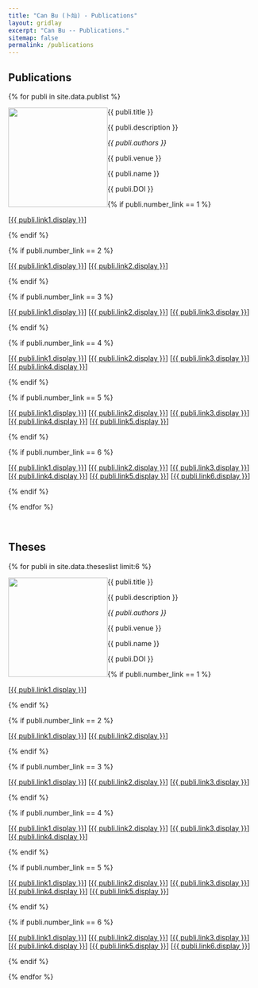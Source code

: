 ```yaml
---
title: "Can Bu (卜灿) - Publications"
layout: gridlay
excerpt: "Can Bu -- Publications."
sitemap: false
permalink: /publications
---
```



## Publications

{% for publi in site.data.publist %}

<div class="col-sm-11 clearfix">
 <div class="well">
 <pubtit>{{ publi.title }}</pubtit>

 <img src="{{ site.url }}{{ site.baseurl }}/images/pubpic/{{ publi.image }}" class="img-responsive" width="200px" style="float: left" />

 <p>{{ publi.description }}</p>

 <p><em>{{ publi.authors }}</em></p>

 <p>{{ publi.venue }}</p>
 
 <p>{{ publi.name }}</p>
 
 <p>{{ publi.DOI }}</p>

 {% if publi.number_link == 1 %}
 <p>[<a href="{{ publi.link1.url }}">{{ publi.link1.display }}</a>]</p>
 {% endif %}

 {% if publi.number_link == 2 %}
 <p>[<a href="{{ publi.link1.url }}">{{ publi.link1.display }}</a>]
 [<a href="{{ publi.link2.url }}">{{ publi.link2.display }}</a>]</p>
 {% endif %}

 {% if publi.number_link == 3 %}
 <p>[<a href="{{ publi.link1.url }}">{{ publi.link1.display }}</a>]
 [<a href="{{ publi.link2.url }}">{{ publi.link2.display }}</a>]
 [<a href="{{ publi.link3.url }}">{{ publi.link3.display }}</a>]</p>
 {% endif %}

 {% if publi.number_link == 4 %}
 <p>[<a href="{{ publi.link1.url }}">{{ publi.link1.display }}</a>]
 [<a href="{{ publi.link2.url }}">{{ publi.link2.display }}</a>]
 [<a href="{{ publi.link3.url }}">{{ publi.link3.display }}</a>]
 [<a href="{{ publi.link4.url }}">{{ publi.link4.display }}</a>]</p>
 {% endif %}

 {% if publi.number_link == 5 %}
 <p>[<a href="{{ publi.link1.url }}">{{ publi.link1.display }}</a>]
 [<a href="{{ publi.link2.url }}">{{ publi.link2.display }}</a>]
 [<a href="{{ publi.link3.url }}">{{ publi.link3.display }}</a>]
 [<a href="{{ publi.link4.url }}">{{ publi.link4.display }}</a>]
 [<a href="{{ publi.link5.url }}">{{ publi.link5.display }}</a>]</p>
 {% endif %}

 {% if publi.number_link == 6 %}
 <p>[<a href="{{ publi.link1.url }}">{{ publi.link1.display }}</a>]
 [<a href="{{ publi.link2.url }}">{{ publi.link2.display }}</a>]
 [<a href="{{ publi.link3.url }}">{{ publi.link3.display }}</a>]
 [<a href="{{ publi.link4.url }}">{{ publi.link4.display }}</a>]
 [<a href="{{ publi.link5.url }}">{{ publi.link5.display }}</a>]
 [<a href="{{ publi.link6.url }}">{{ publi.link6.display }}</a>]</p>
 {% endif %}

 </div>
</div>

{% endfor %}

<p> &nbsp; </p>


## Theses

{% for publi in site.data.theseslist limit:6 %}

<div class="col-sm-11 clearfix">
 <div class="well">
 <pubtit>{{ publi.title }}</pubtit>

 <img src="{{ site.url }}{{ site.baseurl }}/images/pubpic/{{ publi.image }}" class="img-responsive" width="200px" style="float: left" />

 <p>{{ publi.description }}</p>

 <p><em>{{ publi.authors }}</em></p>

 <p>{{ publi.venue }}</p>
 
 <p>{{ publi.name }}</p>
 
 <p>{{ publi.DOI }}</p>

 {% if publi.number_link == 1 %}
 <p>[<a href="{{ publi.link1.url }}">{{ publi.link1.display }}</a>]</p>
 {% endif %}

 {% if publi.number_link == 2 %}
 <p>[<a href="{{ publi.link1.url }}">{{ publi.link1.display }}</a>]
 [<a href="{{ publi.link2.url }}">{{ publi.link2.display }}</a>]</p>
 {% endif %}

 {% if publi.number_link == 3 %}
 <p>[<a href="{{ publi.link1.url }}">{{ publi.link1.display }}</a>]
 [<a href="{{ publi.link2.url }}">{{ publi.link2.display }}</a>]
 [<a href="{{ publi.link3.url }}">{{ publi.link3.display }}</a>]</p>
 {% endif %}

 {% if publi.number_link == 4 %}
 <p>[<a href="{{ publi.link1.url }}">{{ publi.link1.display }}</a>]
 [<a href="{{ publi.link2.url }}">{{ publi.link2.display }}</a>]
 [<a href="{{ publi.link3.url }}">{{ publi.link3.display }}</a>]
 [<a href="{{ publi.link4.url }}">{{ publi.link4.display }}</a>]</p>
 {% endif %}

 {% if publi.number_link == 5 %}
 <p>[<a href="{{ publi.link1.url }}">{{ publi.link1.display }}</a>]
 [<a href="{{ publi.link2.url }}">{{ publi.link2.display }}</a>]
 [<a href="{{ publi.link3.url }}">{{ publi.link3.display }}</a>]
 [<a href="{{ publi.link4.url }}">{{ publi.link4.display }}</a>]
 [<a href="{{ publi.link5.url }}">{{ publi.link5.display }}</a>]</p>
 {% endif %}

 {% if publi.number_link == 6 %}
 <p>[<a href="{{ publi.link1.url }}">{{ publi.link1.display }}</a>]
 [<a href="{{ publi.link2.url }}">{{ publi.link2.display }}</a>]
 [<a href="{{ publi.link3.url }}">{{ publi.link3.display }}</a>]
 [<a href="{{ publi.link4.url }}">{{ publi.link4.display }}</a>]
 [<a href="{{ publi.link5.url }}">{{ publi.link5.display }}</a>]
 [<a href="{{ publi.link6.url }}">{{ publi.link6.display }}</a>]</p>
 {% endif %}

 </div>
</div>


{% endfor %}

<p> &nbsp; </p>

<!-- ## Full List

{% for publi in site.data.publist %}

  {{ publi.title }} <br />
  <em>{{ publi.authors }} </em><br /><a href="{{ publi.link.url }}">{{ publi.link.display }}</a>

{% endfor %} -->
